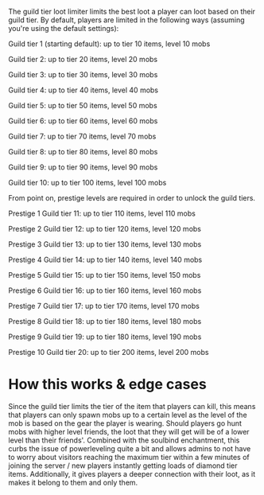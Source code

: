 The guild tier loot limiter limits the best loot a player can loot based on their guild tier. By default, players are limited in the following ways (assuming you're using the default settings):


Guild tier 1 (starting default): up to tier 10 items, level 10 mobs

Guild tier 2: up to tier 20 items, level 20 mobs

Guild tier 3: up to tier 30 items, level 30 mobs

Guild tier 4: up to tier 40 items, level 40 mobs

Guild tier 5: up to tier 50 items, level 50 mobs

Guild tier 6: up to tier 60 items, level 60 mobs

Guild tier 7: up to tier 70 items, level 70 mobs

Guild tier 8: up to tier 80 items, level 80 mobs

Guild tier 9: up to tier 90 items, level 90 mobs

Guild tier 10: up to tier 100 items, level 100 mobs

From point on, prestige levels are required in order to unlock the guild tiers.

Prestige 1 Guild tier 11: up to tier 110 items, level 110 mobs

Prestige 2 Guild tier 12: up to tier 120 items, level 120 mobs

Prestige 3 Guild tier 13: up to tier 130 items, level 130 mobs

Prestige 4 Guild tier 14: up to tier 140 items, level 140 mobs

Prestige 5 Guild tier 15: up to tier 150 items, level 150 mobs

Prestige 6 Guild tier 16: up to tier 160 items, level 160 mobs

Prestige 7 Guild tier 17: up to tier 170 items, level 170 mobs

Prestige 8 Guild tier 18: up to tier 180 items, level 180 mobs

Prestige 9 Guild tier 19: up to tier 180 items, level 190 mobs

Prestige 10 Guild tier 20: up to tier 200 items, level 200 mobs

# How this works & edge cases
Since the guild tier limits the tier of the item that players can kill, this means that players can only spawn mobs up to a certain level as the level of the mob is based on the gear the player is wearing. Should players go hunt mobs with higher level friends, the loot that they will get will be of a lower level than their friends'. Combined with the soulbind enchantment, this curbs the issue of powerleveling quite a bit and allows admins to not have to worry about visitors reaching the maximum tier within a few minutes of joining the server / new players instantly getting loads of diamond tier items. Additionally, it gives players a deeper connection with their loot, as it makes it belong to them and only them.